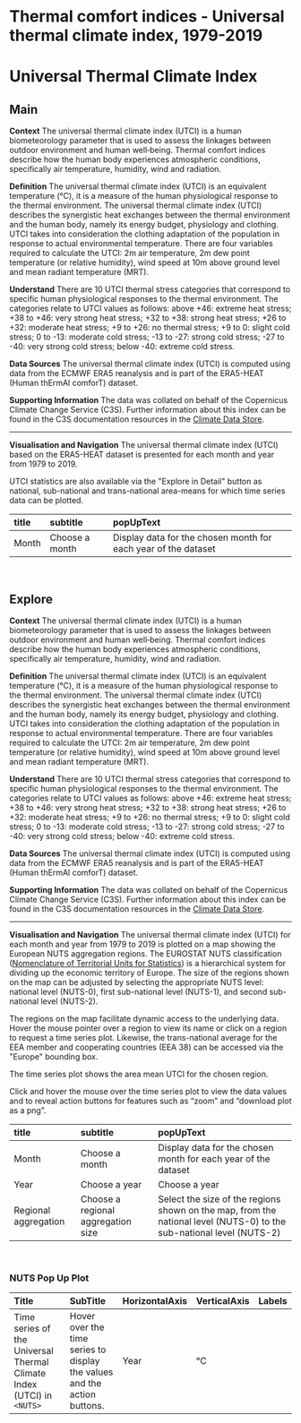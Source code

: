 
Thermal comfort indices - Universal thermal climate index, 1979-2019
====================================================================

# Universal Thermal Climate Index

## Main


**Context**
The universal thermal climate index (UTCI) is a human biometeorology parameter that is used to assess the linkages between outdoor environment and human well‐being. Thermal comfort indices describe how the human body experiences atmospheric conditions, specifically air temperature, humidity, wind and radiation.

**Definition**
The universal thermal climate index (UTCI) is an equivalent temperature (°C), it is a measure of the human physiological response to the thermal environment. The universal thermal climate index (UTCI) describes the synergistic heat exchanges between the thermal environment and the human body, namely its energy budget, physiology and clothing. UTCI takes into consideration the clothing adaptation of the population in response to actual environmental temperature. There are four variables required to calculate the UTCI: 2m air temperature, 2m dew point temperature (or relative humidity), wind speed at 10m above ground level and mean radiant temperature (MRT).

**Understand**
There are 10 UTCI thermal stress categories that correspond to specific human physiological responses to the thermal environment. The categories relate to UTCI values as follows:
above +46: extreme heat stress; +38 to +46: very strong heat stress; +32 to +38: strong heat stress; +26 to +32: moderate heat stress; +9 to +26: no thermal stress; +9 to 0: slight cold stress; 0 to -13: moderate cold stress; -13 to -27: strong cold stress; -27 to -40: very strong cold stress; below -40: extreme cold stress.

**Data Sources**
The universal thermal climate index (UTCI) is computed using data from the ECMWF ERA5 reanalysis and is part of the ERA5-HEAT (Human thErmAl comforT) dataset. 

**Supporting Information**
The data was collated on behalf of the Copernicus Climate Change Service (C3S).  Further information about this index can be found in the C3S documentation resources in the [Climate Data Store](https://cds.climate.copernicus.eu/cdsapp#!/dataset/derived-utci-historical?tab=overview).

***

**Visualisation and Navigation**
The universal thermal climate index (UTCI) based on the ERA5-HEAT dataset is presented for each month and year from 1979 to 2019.

UTCI statistics are also available via the "Explore in Detail" button as national, sub-national and trans-national area-means for which time series data can be plotted.  

|title|subtitle|popUpText|
| :--- | :--- | :--- |
|Month|Choose a month|Display data for the chosen month for each year of the dataset|


<br />  

## Explore


**Context**
The universal thermal climate index (UTCI) is a human biometeorology parameter that is used to assess the linkages between outdoor environment and human well‐being. Thermal comfort indices describe how the human body experiences atmospheric conditions, specifically air temperature, humidity, wind and radiation.

**Definition**
The universal thermal climate index (UTCI) is an equivalent temperature (°C), it is a measure of the human physiological response to the thermal environment.  The universal thermal climate index (UTCI) describes the synergistic heat exchanges between the thermal environment and the human body, namely its energy budget, physiology and clothing. UTCI takes into consideration the clothing adaptation of the population in response to actual environmental temperature. There are four variables required to calculate the UTCI: 2m air temperature, 2m dew point temperature (or relative humidity), wind speed at 10m above ground level and mean radiant temperature (MRT).

**Understand**
There are 10 UTCI thermal stress categories that correspond to specific human physiological responses to the thermal environment. The categories relate to UTCI values as follows:
above +46: extreme heat stress; +38 to +46: very strong heat stress; +32 to +38: strong heat stress; +26 to +32: moderate heat stress; +9 to +26: no thermal stress; +9 to 0: slight cold stress; 0 to -13: moderate cold stress; -13 to -27: strong cold stress; -27 to -40: very strong cold stress; below -40: extreme cold stress.

**Data Sources**
The universal thermal climate index (UTCI) is computed using data from the ECMWF ERA5 reanalysis and is part of the ERA5-HEAT (Human thErmAl comforT) dataset. 

**Supporting Information**
The data was collated on behalf of the Copernicus Climate Change Service (C3S).  Further information about this index can be found in the C3S documentation resources in the [Climate Data Store](https://cds.climate.copernicus.eu/cdsapp#!/dataset/derived-utci-historical?tab=overview).

***

**Visualisation and Navigation**
The universal thermal climate index (UTCI) for each month and year from 1979 to 2019 is plotted on a map showing the European NUTS aggregation regions. The EUROSTAT NUTS classification ([Nomenclature of Territorial Units for Statistics](https://ec.europa.eu/eurostat/web/nuts/background)) is a hierarchical system for dividing up the economic territory of Europe. The size of the regions shown on the map can be adjusted by selecting the appropriate NUTS level: national level (NUTS-0), first sub-national level (NUTS-1), and second sub-national level (NUTS-2).

The regions on the map facilitate dynamic access to the underlying data. Hover the mouse pointer over a region to view its name or click on a region to request a time series plot. Likewise, the trans-national average for the EEA member and cooperating countries (EEA 38) can be accessed via the "Europe" bounding box.

The time series plot shows the area mean UTCI for the chosen region.  

Click and hover the mouse over the time series plot to view the data values and to reveal action buttons for features such as “zoom” and “download plot as a png”.  

|title|subtitle |popUpText|
| :--- | :--- | :--- |
|Month|Choose a month|Display data for the chosen month for each year of the dataset|
|Year|Choose a year|Choose a year|
|Regional aggregation|Choose a regional aggregation size|Select the size of the regions shown on the map, from the national level (NUTS-0) to the sub-national level (NUTS-2)|


<br />  

### NUTS Pop Up Plot

|Title|SubTitle|HorizontalAxis|VerticalAxis|Labels|
| :--- | :--- | :--- | :--- | :--- |
|Time series of the Universal Thermal Climate Index (UTCI) in `<NUTS>`| Hover over the time series to display the values and the action buttons.|Year|°C||
